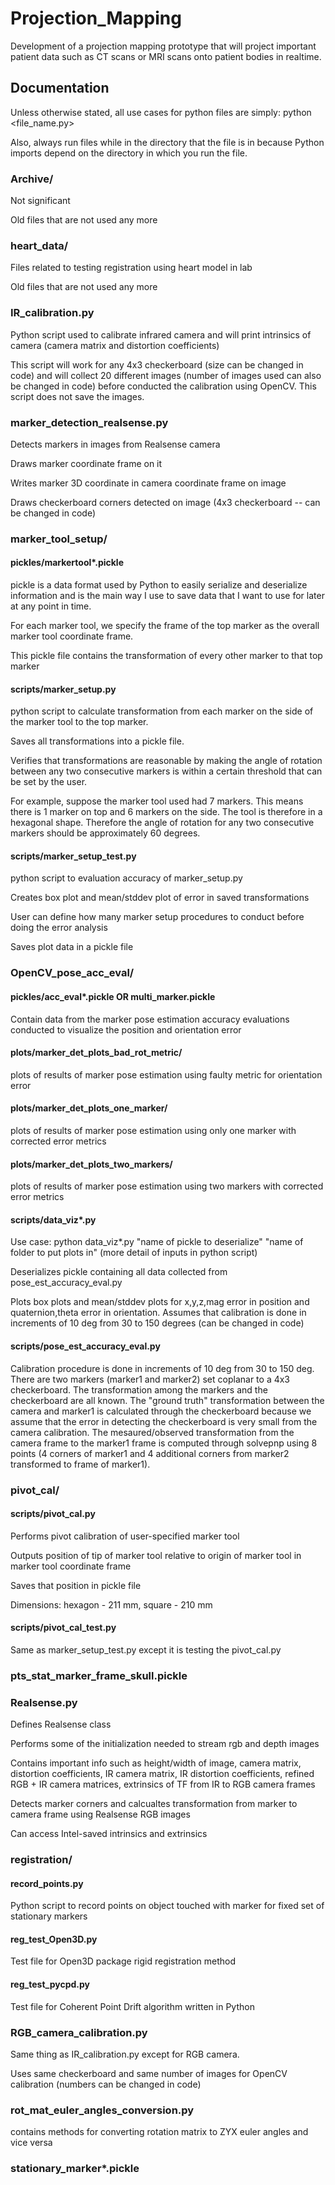 # Projection_Mapping

Development of a projection mapping prototype that will project important patient data such as CT scans or MRI scans onto patient bodies in realtime. 

## Documentation

Unless otherwise stated, all use cases for python files are simply: python <file_name.py>

Also, always run files while in the directory that the file is in because Python imports depend on the directory in which you run the file.

### Archive/

Not significant

Old files that are not used any more

### heart_data/

Files related to testing registration using heart model in lab

Old files that are not used any more

### IR_calibration.py

Python script used to calibrate infrared camera and will print intrinsics of camera (camera matrix and distortion coefficients)

This script will work for any 4x3 checkerboard (size can be changed in code) and will collect 20 different images (number of images used can also be changed in code) before conducted the calibration using OpenCV. This script does not save the images.

### marker_detection_realsense.py

Detects markers in images from Realsense camera

Draws marker coordinate frame on it

Writes marker 3D coordinate in camera coordinate frame on image

Draws checkerboard corners detected on image (4x3 checkerboard -- can be changed in code)

### marker_tool_setup/

#### pickles/markertool*.pickle

pickle is a data format used by Python to easily serialize and deserialize information and is the main way I use to save data that I want to use for later at any point in time.

For each marker tool, we specify the frame of the top marker as the overall marker tool coordinate frame.

This pickle file contains the transformation of every other marker to that top marker

#### scripts/marker_setup.py

python script to calculate transformation from each marker on the side of the marker tool to the top marker.

Saves all transformations into a pickle file.

Verifies that transformations are reasonable by making the angle of rotation between any two consecutive markers is within a certain threshold that can be set by the user.

For example, suppose the marker tool used had 7 markers. This means there is 1 marker on top and 6 markers on the side. The tool is therefore in a hexagonal shape. Therefore the angle of rotation for any two consecutive markers should be approximately 60 degrees.

#### scripts/marker_setup_test.py

python script to evaluation accuracy of marker_setup.py

Creates box plot and mean/stddev plot of error in saved transformations

User can define how many marker setup procedures to conduct before doing the error analysis

Saves plot data in a pickle file

### OpenCV_pose_acc_eval/

#### pickles/acc_eval*.pickle OR multi_marker.pickle

Contain data from the marker pose estimation accuracy evaluations conducted to visualize the position and orientation error

#### plots/marker_det_plots_bad_rot_metric/

plots of results of marker pose estimation using faulty metric for orientation error

#### plots/marker_det_plots_one_marker/

plots of results of marker pose estimation using only one marker with corrected error metrics

#### plots/marker_det_plots_two_markers/

plots of results of marker pose estimation using two markers with corrected error metrics

#### scripts/data_viz*.py
Use case: python data_viz*.py "name of pickle to deserialize" "name of folder to put plots in" (more detail of inputs in python script)

Deserializes pickle containing all data collected from pose_est_accuracy_eval.py

Plots box plots and mean/stddev plots for x,y,z,mag error in position and quaternion,theta error in orientation. Assumes that calibration is done in increments of 10 deg from 30 to 150 degrees (can be changed in code)

#### scripts/pose_est_accuracy_eval.py

Calibration procedure is done in increments of 10 deg from 30 to 150 deg. There are two markers (marker1 and marker2) set coplanar to a 4x3 checkerboard. The transformation among the markers and the checkerboard are all known. The "ground truth" transformation between the camera and marker1 is calculated through the checkerboard because we assume that the error in detecting the checkerboard is very small from the camera calibration. The mesaured/observed transformation from the camera frame to the marker1 frame is computed through solvepnp using 8 points (4 corners of marker1 and 4 additional corners from marker2 transformed to frame of marker1).

### pivot_cal/

#### scripts/pivot_cal.py

Performs pivot calibration of user-specified marker tool

Outputs position of tip of marker tool relative to origin of marker tool in marker tool coordinate frame

Saves that position in pickle file

Dimensions: hexagon - 211 mm, square - 210 mm

#### scripts/pivot_cal_test.py

Same as marker_setup_test.py except it is testing the pivot_cal.py

### pts_stat_marker_frame_skull.pickle

### Realsense.py

Defines Realsense class

Performs some of the initialization needed to stream rgb and depth images

Contains important info such as height/width of image, camera matrix, distortion coefficients, IR camera matrix, IR distortion coefficients, refined RGB + IR camera matrices, extrinsics of TF from IR to RGB camera frames

Detects marker corners and calcualtes transformation from marker to camera frame using Realsense RGB images

Can access Intel-saved intrinsics and extrinsics

### registration/

#### record_points.py

Python script to record points on object touched with marker for fixed set of stationary markers

#### reg_test_Open3D.py

Test file for Open3D package rigid registration method

#### reg_test_pycpd.py

Test file for Coherent Point Drift algorithm written in Python

### RGB_camera_calibration.py

Same thing as IR_calibration.py except for RGB camera.

Uses same checkerboard and same number of images for OpenCV calibration (numbers can be changed in code)

### rot_mat_euler_angles_conversion.py

contains methods for converting rotation matrix to ZYX euler angles and vice versa

### stationary_marker*.pickle
